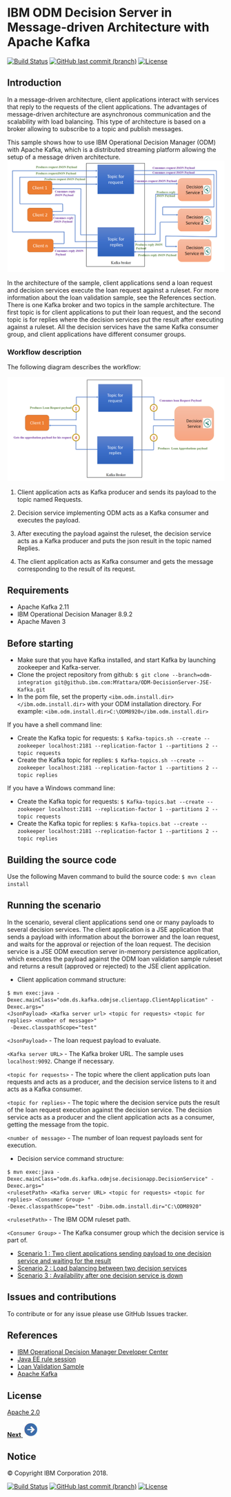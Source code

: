 # IBM ODM Decision Server in Message-driven Architecture with Apache Kafka
[![Build Status](https://travis.ibm.com/MYattara/ODM-DecisionServer-Kafka.svg?token=YUDWXbAcjsyzHsqNF4a8&branch=master)](https://travis.ibm.com/MYattara/ODM-DecisionServer-Kafka)
[![GitHub last commit (branch)](https://img.shields.io/github/last-commit/ODMDev/odm-ondocker/dev.svg)](https://github.ibm.com/MYattara/ODM-DecisionServer-Kafka)
[![License](https://img.shields.io/badge/License-Apache%202.0-blue.svg)](https://opensource.org/licenses/Apache-2.0)

## Introduction

In a message-driven architecture, client applications interact with services that reply to the requests of the client applications.
The advantages of message-driven architecture are asynchronous communication and the scalability with load balancing.
This type of architecture is based on a broker allowing to subscribe to a topic and publish messages.

This sample shows how to use IBM Operational Decision Manager (ODM) with Apache Kafka, which is a distributed streaming platform allowing the setup of a message driven architecture.
![Sample Architecture](docs/images/architecture.png)


In the architecture of the sample, client applications send a loan request and decision services execute the loan request against a ruleset. For more information about the loan validation sample, see the References section.
There is one Kafka broker and two topics in the sample architecture.
The first topic is for client applications to put their loan request, and the second topic is for replies where the decision services put the result after executing against a ruleset.
All the decision services have the same Kafka consumer group, and client applications have different consumer groups.  


### Workflow description
The following diagram describes the workflow:

![Sample Architecture](docs/images/sequence.png)

1. Client application acts as Kafka producer and sends its payload to the topic named Requests.

2. Decision service implementing ODM acts as a Kafka consumer and executes the payload.

3. After executing the payload against the ruleset, the decision service acts as a Kafka producer and puts the json result in the topic named Replies.

4. The client application acts as Kafka consumer and gets the message corresponding to the result of its request.

## Requirements

* Apache Kafka 2.11
* IBM Operational Decision Manager 8.9.2
* Apache Maven 3

## Before starting
* Make sure that you have Kafka installed, and start Kafka by launching zookeeper and Kafka-server.
* Clone the project repository from github:
`$ git clone --branch=odm-integration git@github.ibm.com:MYattara/ODM-DecisionServer-JSE-Kafka.git`
* In the pom file, set the property `<ibm.odm.install.dir></ibm.odm.install.dir>` with your ODM installation directory. For example: `<ibm.odm.install.dir>C:\ODM8920</ibm.odm.install.dir>`

If you have a shell command line:
* Create the Kafka topic for requests: `$ Kafka-topics.sh --create --zookeeper localhost:2181 --replication-factor 1 --partitions 2 --topic requests`
* Create the Kafka topic for replies: `$ Kafka-topics.sh --create --zookeeper localhost:2181 --replication-factor 1 --partitions 2 --topic replies`


If you have a Windows command line:

* Create the Kafka topic for requests: `$ Kafka-topics.bat --create --zookeeper localhost:2181 --replication-factor 1 --partitions 2 --topic requests`
* Create the Kafka topic for replies: `$ Kafka-topics.bat --create --zookeeper localhost:2181 --replication-factor 1 --partitions 2 --topic replies`


## Building the source code
Use the following Maven command to build the source code:
`$ mvn clean install`

## Running the scenario

In the scenario, several client applications send one or many payloads to several decision services.
The client application is a JSE application that sends a payload with information about the borrower and the loan request, and waits for the approval or rejection of the loan request.
The decision service is a JSE ODM execution server in-memory persistence application, which executes the payload against the ODM loan validation sample ruleset and returns a result (approved or rejected) to the JSE client application.

* Client application command structure: 
```
$ mvn exec:java -Dexec.mainClass="odm.ds.kafka.odmjse.clientapp.ClientApplication" -Dexec.args="
<JsonPayload> <Kafka server url> <topic for requests> <topic for replies> <number of message>"
 -Dexec.classpathScope="test"

```
`<JsonPayload>` - The loan request payload to evaluate.

`<Kafka server URL>` - The Kafka broker URL. The sample uses `localhost:9092`. Change if necessary.

`<topic for requests>` - The topic where the client application puts loan requests and acts as a producer, and the decision service listens to it and acts as a Kafka consumer.

`<topic for replies>` - The topic where the decision service puts the result of the loan request execution against the decision service. The decision service acts as a producer and the client application acts as a consumer,
getting the message from the topic. 

`<number of message>` - The number of loan request payloads sent for execution.

* Decision service command structure: 
```
$ mvn exec:java -Dexec.mainClass="odm.ds.kafka.odmjse.decisionapp.DecisionService" -Dexec.args="
<rulesetPath> <Kafka server URL> <topic for requests> <topic for replies> <Consumer Group> " 
-Dexec.classpathScope="test" -Dibm.odm.install.dir="C:\ODM8920" 

```

`<rulesetPath>` - The IBM ODM ruleset path.

`<Consumer Group>` - The Kafka consumer group which the decision service is part of.
-   [Scenario 1 : Two client applications sending payload to one decision service and waiting for the result](docs/chapters/subscenario1.md)
-   [Scenario 2 : Load balancing between two decision services](docs/chapters/subscenario2.md)
-   [Scenario 3 : Availability after one decision service is down](docs/chapters/subscenario3.md)

## Issues and contributions

To contribute or for any issue please use GitHub Issues tracker.

## References
* [IBM Operational Decision Manager Developer Center](https://developer.ibm.com/odm/)
* [Java EE rule session](https://www.ibm.com/support/knowledgecenter/en/SSQP76_8.9.2/com.ibm.odm.dserver.rules.samples/res_smp_topics/smp_res_javaee.html)
* [Loan Validation Sample](https://www.ibm.com/support/knowledgecenter/en/SSQP76_8.5.1/com.ibm.odm.dserver.rules.samples/designer_smp_topics/smp_rd_engineintmultproj_det.html)
* [Apache Kafka](https://kafka.apache.org/)

## License
[Apache 2.0](LICENSE)

[**Next** ![""](docs/images/next.jpg)](docs/chapters/subscenario1.md)
## Notice
© Copyright IBM Corporation 2018.

[![Build Status](https://travis.ibm.com/MYattara/ODM-DecisionServer-Kafka.svg?token=YUDWXbAcjsyzHsqNF4a8&branch=master)](https://travis.ibm.com/MYattara/ODM-DecisionServer-Kafka)
[![GitHub last commit (branch)](https://img.shields.io/github/last-commit/ODMDev/odm-ondocker/dev.svg)](https://github.ibm.com/MYattara/ODM-DecisionServer-Kafka)
[![License](https://img.shields.io/badge/License-Apache%202.0-blue.svg)](https://opensource.org/licenses/Apache-2.0)
